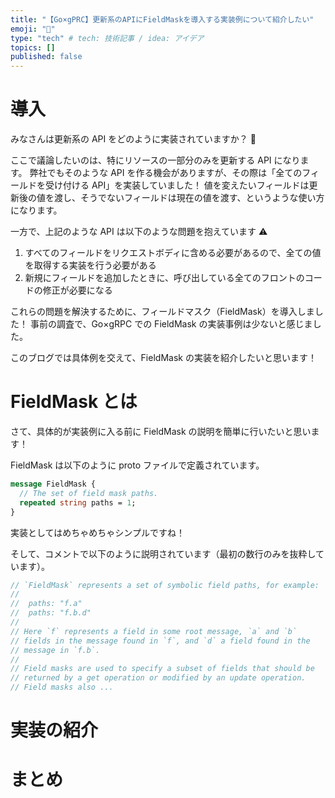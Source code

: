 ```yaml
---
title: "【Go×gPRC】更新系のAPIにFieldMaskを導入する実装例について紹介したい"
emoji: "🐧"
type: "tech" # tech: 技術記事 / idea: アイデア
topics: []
published: false
---
```


# 導入

みなさんは更新系の API をどのように実装されていますか？ 🤔

ここで議論したいのは、特にリソースの一部分のみを更新する API になります。
弊社でもそのような API を作る機会がありますが、その際は「全てのフィールドを受け付ける API」を実装していました！
値を変えたいフィールドは更新後の値を渡し、そうでないフィールドは現在の値を渡す、というような使い方になります。

一方で、上記のような API は以下のような問題を抱えています ⚠️

1. すべてのフィールドをリクエストボディに含める必要があるので、全ての値を取得する実装を行う必要がある
1. 新規にフィールドを追加したときに、呼び出している全てのフロントのコードの修正が必要になる

これらの問題を解決するために、フィールドマスク（FieldMask）を導入しました！
事前の調査で、Go×gRPC での FieldMask の実装事例は少ないと感じました。

このブログでは具体例を交えて、FieldMask の実装を紹介したいと思います！

# FieldMask とは

さて、具体的が実装例に入る前に FieldMask の説明を簡単に行いたいと思います！

FieldMask は以下のように proto ファイルで定義されています。

```proto
message FieldMask {
  // The set of field mask paths.
  repeated string paths = 1;
}
```

実装としてはめちゃめちゃシンプルですね！

そして、コメントで以下のように説明されています（最初の数行のみを抜粋しています）。

```proto
// `FieldMask` represents a set of symbolic field paths, for example:
//
//	paths: "f.a"
//	paths: "f.b.d"
//
// Here `f` represents a field in some root message, `a` and `b`
// fields in the message found in `f`, and `d` a field found in the
// message in `f.b`.
//
// Field masks are used to specify a subset of fields that should be
// returned by a get operation or modified by an update operation.
// Field masks also ...
```

# 実装の紹介

# まとめ

